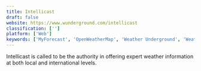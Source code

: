 ```yaml
---
title: Intellicast
draft: false 
website: https://www.wunderground.com/intellicast
classification: ['']
platform: ['Web']
keywords: ['MyForecast', 'OpenWeatherMap', 'Weather Underground', 'WeatherMetro', 'Weatherspark', 'Windy', 'World Weather', 'World Weather Online', 'Yahoo Weather']
---
```

Intellicast is called to be the authority in offering expert weather information at both local and international levels.